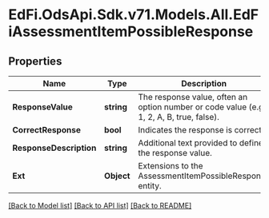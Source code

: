 # EdFi.OdsApi.Sdk.v71.Models.All.EdFiAssessmentItemPossibleResponse

## Properties

Name | Type | Description | Notes
------------ | ------------- | ------------- | -------------
**ResponseValue** | **string** | The response value, often an option number or code value (e.g., 1, 2, A, B, true, false). | 
**CorrectResponse** | **bool** | Indicates the response is correct. | [optional] 
**ResponseDescription** | **string** | Additional text provided to define the response value. | [optional] 
**Ext** | **Object** | Extensions to the AssessmentItemPossibleResponse entity. | [optional] 

[[Back to Model list]](../../README.md#documentation-for-models) [[Back to API list]](../../README.md#documentation-for-api-endpoints) [[Back to README]](../../README.md)

